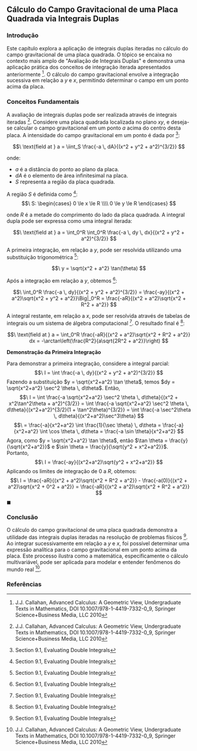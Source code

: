 ## Cálculo do Campo Gravitacional de uma Placa Quadrada via Integrais Duplas

### Introdução
Este capítulo explora a aplicação de integrais duplas iteradas no cálculo do campo gravitacional de uma placa quadrada. O tópico se encaixa no contexto mais amplo de "Avaliação de Integrais Duplas" e demonstra uma aplicação prática dos conceitos de integração iterada apresentados anteriormente [^1]. O cálculo do campo gravitacional envolve a integração sucessiva em relação a *y* e *x*, permitindo determinar o campo em um ponto acima da placa.

### Conceitos Fundamentais

A avaliação de integrais duplas pode ser realizada através de integrais iteradas [^1]. Considere uma placa quadrada localizada no plano *xy*, e deseja-se calcular o campo gravitacional em um ponto *a* acima do centro desta placa. A intensidade do campo gravitacional em um ponto é dada por [^7]:

$$\
\text{field at } a = \iint_S \frac{-a \, dA}{(x^2 + y^2 + a^2)^{3/2}}
$$

onde:
*   *a* é a distância do ponto ao plano da placa.
*   *dA* é o elemento de área infinitesimal na placa.
*   *S* representa a região da placa quadrada.

A região *S* é definida como [^7]:
$$\
S: \begin{cases} 0 \le x \le R \\\\ 0 \le y \le R \end{cases}
$$

onde *R* é a metade do comprimento do lado da placa quadrada. A integral dupla pode ser expressa como uma integral iterada:

$$\
\text{field at } a = \int_0^R \int_0^R \frac{-a \, dy \, dx}{(x^2 + y^2 + a^2)^{3/2}}
$$

A primeira integração, em relação a *y*, pode ser resolvida utilizando uma substituição trigonométrica [^7]:

$$\
y = \sqrt{x^2 + a^2} \tan(\theta)
$$

Após a integração em relação a *y*, obtemos [^7]:

$$\
\int_0^R \frac{-a \, dy}{(x^2 + y^2 + a^2)^{3/2}} = \frac{-ay}{(x^2 + a^2)\sqrt{x^2 + y^2 + a^2}}\Big|_0^R = \frac{-aR}{(x^2 + a^2)\sqrt{x^2 + R^2 + a^2}}
$$

A integral restante, em relação a *x*, pode ser resolvida através de tabelas de integrais ou um sistema de álgebra computacional [^7]. O resultado final é [^7]:

$$\
\text{field at } a = \int_0^R \frac{-aR}{(x^2 + a^2)\sqrt{x^2 + R^2 + a^2}} dx = -\arctan\left(\frac{R^2}{a\sqrt{2R^2 + a^2}}\right)
$$

**Demonstração da Primeira Integração**

Para demonstrar a primeira integração, considere a integral parcial:
$$\
I = \int \frac{-a \, dy}{(x^2 + y^2 + a^2)^{3/2}}
$$
Fazendo a substituição $y = \sqrt{x^2+a^2} \tan \theta$, temos $dy = \sqrt{x^2+a^2} \sec^2 \theta \, d\theta$. Então,
$$\
I = \int \frac{-a \sqrt{x^2+a^2} \sec^2 \theta \, d\theta}{(x^2 + x^2\tan^2\theta + a^2)^{3/2}} = \int \frac{-a \sqrt{x^2+a^2} \sec^2 \theta \, d\theta}{(x^2+a^2)^{3/2}(1 + \tan^2\theta)^{3/2}} = \int \frac{-a \sec^2\theta \, d\theta}{(x^2+a^2)\sec^3\theta}
$$
$$\
= \frac{-a}{x^2+a^2} \int \frac{1}{\sec \theta} \, d\theta = \frac{-a}{x^2+a^2} \int \cos \theta \, d\theta = \frac{-a \sin \theta}{x^2+a^2}
$$
Agora, como $y = \sqrt{x^2+a^2} \tan \theta$, então $\tan \theta = \frac{y}{\sqrt{x^2+a^2}}$ e $\sin \theta = \frac{y}{\sqrt{y^2 + x^2+a^2}}$. Portanto,
$$\
I = \frac{-ay}{(x^2+a^2)\sqrt{y^2 + x^2+a^2}}
$$
Aplicando os limites de integração de 0 a *R*, obtemos:
$$\
I = \frac{-aR}{(x^2 + a^2)\sqrt{x^2 + R^2 + a^2}} - \frac{-a(0)}{(x^2 + a^2)\sqrt{x^2 + 0^2 + a^2}} = \frac{-aR}{(x^2 + a^2)\sqrt{x^2 + R^2 + a^2}}
$$
$\blacksquare$

### Conclusão

O cálculo do campo gravitacional de uma placa quadrada demonstra a utilidade das integrais duplas iteradas na resolução de problemas físicos [^7]. Ao integrar sucessivamente em relação a *y* e *x*, foi possível determinar uma expressão analítica para o campo gravitacional em um ponto acima da placa. Este processo ilustra como a matemática, especificamente o cálculo multivariável, pode ser aplicada para modelar e entender fenômenos do mundo real [^1].

### Referências

[^1]: J.J. Callahan, Advanced Calculus: A Geometric View, Undergraduate Texts in Mathematics, DOI 10.1007/978-1-4419-7332-0_9, Springer Science+Business Media, LLC 2010
[^7]: Section 9.1, Evaluating Double Integrals

<!-- END -->